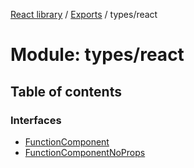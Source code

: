 [React library](../index.md) / [Exports](../modules.md) / types/react

# Module: types/react

## Table of contents

### Interfaces

- [FunctionComponent](../interfaces/types_react.FunctionComponent.md)
- [FunctionComponentNoProps](../interfaces/types_react.FunctionComponentNoProps.md)
